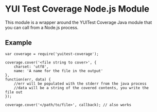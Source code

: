 YUI Test Coverage Node.js Module
================================

This module is a wrapper around the YUITest Coverage Java module that you can call from a Node.js process.

Example
-------

    var coverage = require('yuitest-coverage');

    coverage.cover('<file string to cover>', {
        charset: 'utf8',
        name: 'A name for the file in the output'
    },
    function(err, data) {
        //err will be populated with the stderr from the java process
        //data will be a string of the covered contents, you write the file out
    });

    coverage.cover('</path/to/file>', callback); // also works
